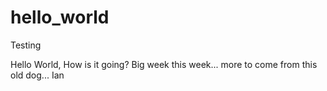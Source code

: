 # hello_world
Testing

Hello World, 
How is it going? 
Big week this week... more to come from this old dog...
Ian
